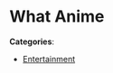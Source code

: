 # What Anime



**Categories**:

- [Entertainment](https://github/awesome-apis/awesome-apis#entertainment)



